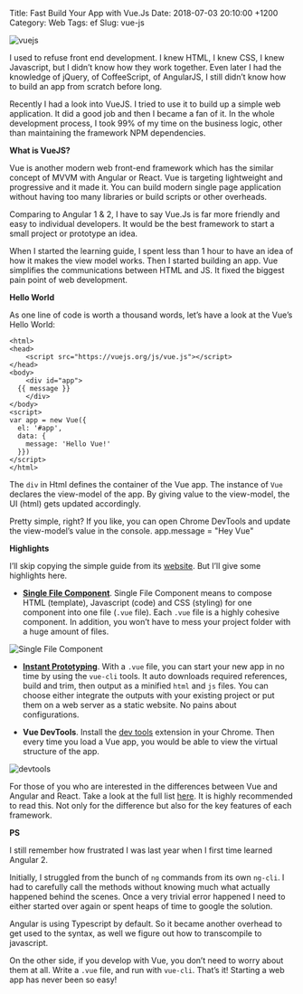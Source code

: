 Title: Fast Build Your App with Vue.Js
Date: 2018-07-03 20:10:00 +1200
Category: Web
Tags: ef
Slug: vue-js

![vuejs]({attach}/images/vuejs.png)

I used to refuse front end development. I knew HTML, I knew CSS, I knew Javascript, but I didn’t know how they work together. Even later I had the knowledge of jQuery, of CoffeeScript, of AngularJS, I still didn’t know how to build an app from scratch before long. 

Recently I had a look into VueJS. I tried to use it to build up a simple web application. It did a good job and then I became a fan of it. In the whole development process, I took 99% of my time on the business logic, other than maintaining the framework NPM dependencies.

**What is VueJS?**

Vue is another modern web front-end framework which has the similar concept of MVVM with Angular or React. Vue is targeting lightweight and progressive and it made it. You can build modern single page application without having too many libraries or build scripts or other overheads.

Comparing to Angular 1 & 2, I have to say Vue.Js is far more friendly and easy to individual developers. It would be the best framework to start a small project or prototype an idea. 

When I started the learning guide, I spent less than 1 hour to have an idea of how it makes the view model works. Then I started building an app. Vue simplifies the communications between HTML and JS. It fixed the biggest pain point of web development.

**Hello World**

As one line of code is worth a thousand words, let’s have a look at the Vue’s Hello World:

	<html>
	<head>
	    <script src="https://vuejs.org/js/vue.js"></script>
	</head>
	<body>
	    <div id="app">
	  {{ message }}
	    </div>
	</body>
	<script>
	var app = new Vue({
	  el: '#app',
	  data: {
	    message: 'Hello Vue!'
	  }}) 
	</script>
	</html>

The `div` in Html defines the container of the Vue app. The instance of `Vue` declares the view-model of the app. By giving value to the view-model, the UI (html) gets updated accordingly.

Pretty simple, right? If you like, you can open Chrome DevTools and update the view-model’s value in the console.
	app.message = "Hey Vue"

**Highlights**

I’ll skip copying the simple guide from its [website](https://vuejs.org/v2/guide/). But I’ll give some highlights here.

* **[Single File Component](https://vuejs.org/v2/guide/single-file-components.html)**. 
Single File Component means to compose HTML (template), Javascript (code) and CSS (styling) for one component into one file (`.vue` file). Each `.vue` file is a highly cohesive component. In addition, you won’t have to mess your project folder with a huge amount of files.

![Single File Component]({attach}/images/SFC.png)

* **[Instant Prototyping](https://cli.vuejs.org/guide/prototyping.html)**. 
With a `.vue` file, you can start your new app in no time by using the `vue-cli` tools. It auto downloads required references, build and trim, then output as a minified `html` and `js` files. You can choose either integrate the outputs with your existing project or put them on a web server as a static website. No pains about configurations. 

* **Vue DevTools**. 
Install the [dev tools](https://github.com/vuejs/vue-devtools) extension in your Chrome. Then every time you load a Vue app, you would be able to view the virtual structure of the app.

![devtools]({attach}/images/vue-devtool.png)

For those of you who are interested in the differences between Vue and Angular and React. Take a look at the full list [here](https://vuejs.org/v2/guide/comparison.html). It is highly recommended to read this. Not only for the difference but also for the key features of each framework.


**PS**

I still remember how frustrated I was last year when I first time learned Angular 2. 

Initially, I struggled from the bunch of `ng` commands from its own `ng-cli`. I had to carefully call the methods without knowing much what actually happened behind the scenes. Once a very trivial error happened I need to either started over again or spent heaps of time to google the solution. 

Angular is using Typescript by default. So it became another overhead to get used to the syntax, as well we figure out how to transcompile to javascript.

On the other side, if you develop with Vue, you don’t need to worry about them at all. Write a `.vue` file, and run with `vue-cli`. That’s it! Starting a web app has never been so easy!

